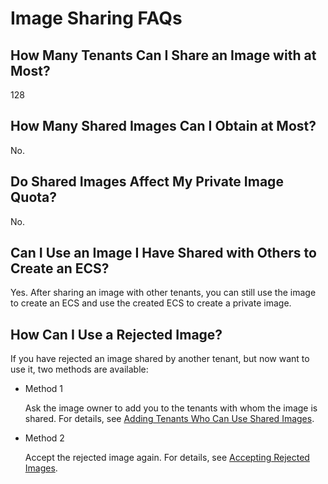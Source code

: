 # Image Sharing FAQs<a name="EN-US_TOPIC_0183293890"></a>

## How Many Tenants Can I Share an Image with at Most?<a name="section1768393053711"></a>

128

## How Many Shared Images Can I Obtain at Most?<a name="section183614583222"></a>

No.

## Do Shared Images Affect My Private Image Quota?<a name="section15813859579"></a>

No.

## Can I Use an Image I Have Shared with Others to Create an ECS?<a name="section121540497"></a>

Yes. After sharing an image with other tenants, you can still use the image to create an ECS and use the created ECS to create a private image.

## How Can I Use a Rejected Image?<a name="section172701486526"></a>

If you have rejected an image shared by another tenant, but now want to use it, two methods are available:

-   Method 1

    Ask the image owner to add you to the tenants with whom the image is shared. For details, see  [Adding Tenants Who Can Use Shared Images](adding-tenants-who-can-use-shared-images.md).

-   Method 2

    Accept the rejected image again. For details, see  [Accepting Rejected Images](accepting-rejected-images.md).


